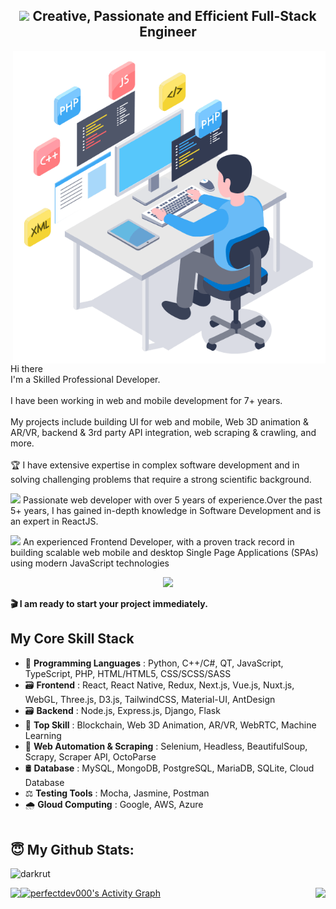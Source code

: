<h2 align="center"><img src="https://media.giphy.com/media/hvRJCLFzcasrR4ia7z/giphy.gif" width="28"> Creative, Passionate and Efficient Full-Stack Engineer</h2>
<p>
  <p>
    <img align="right" width="500" src="https://github.com/HappyBlueStar/developmentgifimage/blob/master/software.gif" />
  </p>
  <p>
  Hi there<br>
  I'm a Skilled Professional Developer.<br><br>
  I have been working in web and mobile development for 7+ years.<br><br>
  My projects include building UI for web and mobile, Web 3D animation & AR/VR, backend & 3rd party API integration, web scraping & crawling, and more.<br><br>
  🏆 I have extensive expertise in complex software development and in solving challenging problems that require a strong scientific background.</p>
  <p>
  <img src="https://github.githubassets.com/images/icons/emoji/electron.png" width="18"> Passionate web developer with over 5 years of experience.Over the past 5+ years, I has gained in-depth knowledge in Software Development and is an expert in ReactJS.</p>
  <p><img src="https://github.githubassets.com/images/icons/emoji/unicode/1f4aa.png" width="18"> An experienced Frontend Developer, with a proven track record in building scalable web mobile and desktop Single Page Applications (SPAs) using modern JavaScript technologies</p>
</p>
<p align="center">
  <a href="https://github.com/perfectdev000"><img src="https://readme-typing-svg.herokuapp.com/?lines=Creative,%20Passionate%20and%20Efficient%20Full-Stack%20Software%20engineer;7+%2B%20years%20of%20hands-on%20experience;&center=true&width=800&height=45"></a>
</p>

<b> 🎬 I am ready to start your project immediately.</b>
## My Core Skill Stack
- 💽 <b>Programming Languages</b> : Python, C++/C#, QT, JavaScript, TypeScript, PHP, HTML/HTML5, CSS/SCSS/SASS
- 🗃 <b>Frontend</b> : React, React Native, Redux, Next.js, Vue.js, Nuxt.js, WebGL, Three.js, D3.js, TailwindCSS, Material-UI, AntDesign
- 🗃 <b>Backend</b> : Node.js, Express.js, Django, Flask
- 🥇 <b>Top Skill</b> : Blockchain, Web 3D Animation, AR/VR, WebRTC, Machine Learning
- 🛵 <b>Web Automation & Scraping</b> : Selenium, Headless, BeautifulSoup, Scrapy, Scraper API, OctoParse
- 🛢 <b>Database</b> : MySQL, MongoDB, PostgreSQL, MariaDB, SQLite, Cloud Database
- ⚖ <b>Testing Tools</b> : Mocha, Jasmine, Postman
- 🌧 <b>Gloud Computing</b> : Google, AWS, Azure
<br><br>
## <b>😇 My Github Stats</b>:
<p align="left"><img src="https://komarev.com/ghpvc/?username=perfectdev000&label=Profile%20views&color=0e75b6&style=flat" alt="darkrut" /> </p>
<p>
  <img align="left" src = "https://github-readme-stats.vercel.app/api?username=perfectdev000&show_icons=true&include_all_commits=true&count_private=true&theme=tokyonight"> 
  <img align="right" src = "https://github-readme-stats.vercel.app/api/top-langs/?username=perfectdev000&langs_count=8&layout=compact&theme=tokyonight&include_all_commits=true">
</p>
</p>
<a href="https://github.com/perfectdev000/perfectdev000">
  <img alt="perfectdev000's Activity Graph" src="https://activity-graph.herokuapp.com/graph?username=perfectdev000&bg_color=22222E&color=DDDD66&line=00FFFF&point=0000FF"/>
</a>
  
</p>
</details>
<!--
<div align="center">
<h2> Connect with me <img src='https://raw.githubusercontent.com/ShahriarShafin/ShahriarShafin/main/Assets/handshake.gif' width="100px"></h2>
<p>
Email: darkrut22@gmail.com<br/>
</p>
</div>
-->
